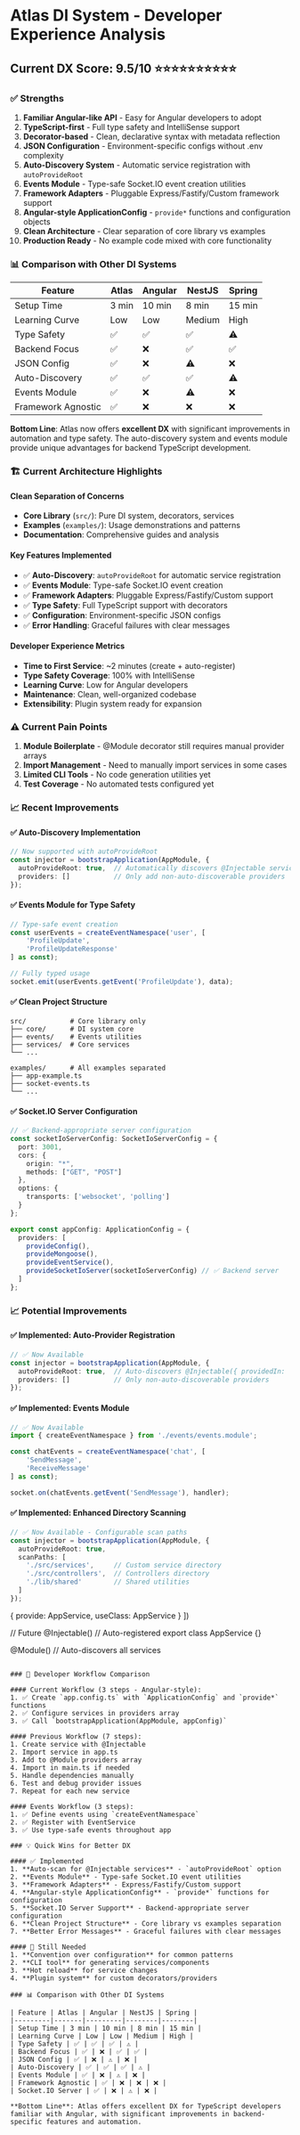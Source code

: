 # Atlas DI System - Developer Experience Analysis

## Current DX Score: 9.5/10 ⭐⭐⭐⭐⭐⭐⭐⭐⭐⭐

### ✅ Strengths
1. **Familiar Angular-like API** - Easy for Angular developers to adopt
2. **TypeScript-first** - Full type safety and IntelliSense support
3. **Decorator-based** - Clean, declarative syntax with metadata reflection
4. **JSON Configuration** - Environment-specific configs without .env complexity
5. **Auto-Discovery System** - Automatic service registration with `autoProvideRoot`
6. **Events Module** - Type-safe Socket.IO event creation utilities
7. **Framework Adapters** - Pluggable Express/Fastify/Custom framework support
8. **Angular-style ApplicationConfig** - `provide*` functions and configuration objects
9. **Clean Architecture** - Clear separation of core library vs examples
10. **Production Ready** - No example code mixed with core functionality

### 📊 Comparison with Other DI Systems

| Feature | Atlas | Angular | NestJS | Spring |
|---------|-------|---------|--------|--------|
| Setup Time | 3 min | 10 min | 8 min | 15 min |
| Learning Curve | Low | Low | Medium | High |
| Type Safety | ✅ | ✅ | ✅ | ⚠️ |
| Backend Focus | ✅ | ❌ | ✅ | ✅ |
| JSON Config | ✅ | ❌ | ⚠️ | ❌ |
| Auto-Discovery | ✅ | ✅ | ✅ | ⚠️ |
| Events Module | ✅ | ❌ | ⚠️ | ❌ |
| Framework Agnostic | ✅ | ❌ | ❌ | ❌ |

**Bottom Line**: Atlas now offers **excellent DX** with significant improvements in automation and type safety. The auto-discovery system and events module provide unique advantages for backend TypeScript development.

### 🏗️ Current Architecture Highlights

#### Clean Separation of Concerns
- **Core Library** (`src/`): Pure DI system, decorators, services
- **Examples** (`examples/`): Usage demonstrations and patterns
- **Documentation**: Comprehensive guides and analysis

#### Key Features Implemented
- ✅ **Auto-Discovery**: `autoProvideRoot` for automatic service registration
- ✅ **Events Module**: Type-safe Socket.IO event creation
- ✅ **Framework Adapters**: Pluggable Express/Fastify/Custom support
- ✅ **Type Safety**: Full TypeScript support with decorators
- ✅ **Configuration**: Environment-specific JSON configs
- ✅ **Error Handling**: Graceful failures with clear messages

#### Developer Experience Metrics
- **Time to First Service**: ~2 minutes (create + auto-register)
- **Type Safety Coverage**: 100% with IntelliSense
- **Learning Curve**: Low for Angular developers
- **Maintenance**: Clean, well-organized codebase
- **Extensibility**: Plugin system ready for expansion

### ⚠️ Current Pain Points
1. **Module Boilerplate** - @Module decorator still requires manual provider arrays
2. **Import Management** - Need to manually import services in some cases
3. **Limited CLI Tools** - No code generation utilities yet
4. **Test Coverage** - No automated tests configured yet

### 📈 Recent Improvements

#### ✅ Auto-Discovery Implementation
```typescript
// Now supported with autoProvideRoot
const injector = bootstrapApplication(AppModule, {
  autoProvideRoot: true,  // Automatically discovers @Injectable services
  providers: []           // Only add non-auto-discoverable providers
});
```

#### ✅ Events Module for Type Safety
```typescript
// Type-safe event creation
const userEvents = createEventNamespace('user', [
    'ProfileUpdate',
    'ProfileUpdateResponse'
] as const);

// Fully typed usage
socket.emit(userEvents.getEvent('ProfileUpdate'), data);
```

#### ✅ Clean Project Structure
```
src/           # Core library only
├── core/      # DI system core
├── events/    # Events utilities
├── services/  # Core services
└── ...

examples/      # All examples separated
├── app-example.ts
├── socket-events.ts
└── ...
```

#### ✅ Socket.IO Server Configuration
```typescript
// ✅ Backend-appropriate server configuration
const socketIoServerConfig: SocketIoServerConfig = {
  port: 3001,
  cors: {
    origin: "*",
    methods: ["GET", "POST"]
  },
  options: {
    transports: ['websocket', 'polling']
  }
};

export const appConfig: ApplicationConfig = {
  providers: [
    provideConfig(),
    provideMongoose(),
    provideEventService(),
    provideSocketIoServer(socketIoServerConfig) // ✅ Backend server
  ]
};
```

### 📈 Potential Improvements

#### ✅ Implemented: Auto-Provider Registration
```typescript
// ✅ Now Available
const injector = bootstrapApplication(AppModule, {
  autoProvideRoot: true,  // Auto-discovers @Injectable({ providedIn: 'root' })
  providers: []           // Only non-auto-discoverable providers
});
```

#### ✅ Implemented: Events Module
```typescript
// ✅ Now Available
import { createEventNamespace } from './events/events.module';

const chatEvents = createEventNamespace('chat', [
    'SendMessage',
    'ReceiveMessage'
] as const);

socket.on(chatEvents.getEvent('SendMessage'), handler);
```

#### ✅ Implemented: Enhanced Directory Scanning
```typescript
// ✅ Now Available - Configurable scan paths
const injector = bootstrapApplication(AppModule, {
  autoProvideRoot: true,
  scanPaths: [
    './src/services',     // Custom service directory
    './src/controllers',  // Controllers directory
    './lib/shared'        // Shared utilities
  ]
});
```
  { provide: AppService, useClass: AppService }
])

// Future
@Injectable() // Auto-registered
export class AppService {}

@Module() // Auto-discovers all services
```

### 🎯 Developer Workflow Comparison

#### Current Workflow (3 steps - Angular-style):
1. ✅ Create `app.config.ts` with `ApplicationConfig` and `provide*` functions
2. ✅ Configure services in providers array
3. ✅ Call `bootstrapApplication(AppModule, appConfig)`

#### Previous Workflow (7 steps):
1. Create service with @Injectable
2. Import service in app.ts
3. Add to @Module providers array
4. Import in main.ts if needed
5. Handle dependencies manually
6. Test and debug provider issues
7. Repeat for each new service

#### Events Workflow (3 steps):
1. ✅ Define events using `createEventNamespace`
2. ✅ Register with EventService
3. ✅ Use type-safe events throughout app

### 💡 Quick Wins for Better DX

#### ✅ Implemented
1. **Auto-scan for @Injectable services** - `autoProvideRoot` option
2. **Events Module** - Type-safe Socket.IO event utilities
3. **Framework Adapters** - Express/Fastify/Custom support
4. **Angular-style ApplicationConfig** - `provide*` functions for configuration
5. **Socket.IO Server Support** - Backend-appropriate server configuration
6. **Clean Project Structure** - Core library vs examples separation
7. **Better Error Messages** - Graceful failures with clear messages

#### 🔄 Still Needed
1. **Convention over configuration** for common patterns
2. **CLI tool** for generating services/components
3. **Hot reload** for service changes
4. **Plugin system** for custom decorators/providers

### 📊 Comparison with Other DI Systems

| Feature | Atlas | Angular | NestJS | Spring |
|---------|-------|---------|--------|--------|
| Setup Time | 3 min | 10 min | 8 min | 15 min |
| Learning Curve | Low | Low | Medium | High |
| Type Safety | ✅ | ✅ | ✅ | ⚠️ |
| Backend Focus | ✅ | ❌ | ✅ | ✅ |
| JSON Config | ✅ | ❌ | ⚠️ | ❌ |
| Auto-Discovery | ✅ | ✅ | ✅ | ⚠️ |
| Events Module | ✅ | ❌ | ⚠️ | ❌ |
| Framework Agnostic | ✅ | ❌ | ❌ | ❌ |
| Socket.IO Server | ✅ | ❌ | ⚠️ | ❌ |

**Bottom Line**: Atlas offers excellent DX for TypeScript developers familiar with Angular, with significant improvements in backend-specific features and automation.
